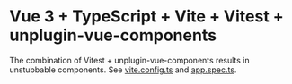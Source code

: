 # Vue 3 + TypeScript + Vite + Vitest + unplugin-vue-components

The combination of Vitest + unplugin-vue-components results in unstubbable components. See [vite.config.ts](./vite.config.ts) and [app.spec.ts](./src/App.spec.ts).
